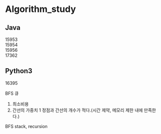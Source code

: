 # Algorithm_study

## Java
15953  
15954  
15956  
17362  

## Python3
16395




BFS
큐

1. 최소비용
2. 간선의 가중치 1
정점과 간선의 개수가 적다.(시간 제약, 메모리 제한 내에 만족한다.)

BFS
stack, recursion